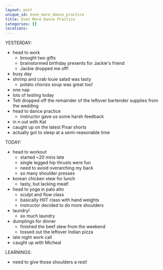 ```yaml
---
layout: post
unique_id: even_more_dance_practice
title: Even More Dance Practice
categories: []
locations: 
---
```


YESTERDAY:
* head to work
  * brought two gifts
  * brainstormed birthday presents for Jackie's friend
  * Jackie dropped me off!
* busy day
* shrimp and crab louie salad was tasty
  * potato chorizo soup was great too!
* one nap
* lots of testing today
* Tett dropped off the remainder of the leftover bartender supplies from the wedding
* head to dance practice
  * instructor gave us some harsh feedback
* in n out with Kat
* caught up on the latest Pixar shorts
* actually got to sleep at a semi-reasonable time

TODAY:
* head to workout
  * started ~20 mins late
  * single legged hip thrusts were fun
  * need to avoid overarching my back
  * so many shoulder presses
* korean chicken stew for lunch
  * tasty, but lacking meat!
* head to yoga in palo alto
  * sculpt and flow class
  * basically HIIT class with hand weights
  * instructor decided to do more shoulders
* laundry!
  * so much laundry
* dumplings for dinner
  * finished the beef stew from the weekend
  * tossed out the leftover Indian pizza
* late night work call
* caught up with Micheal

LEARNINGS:
* need to give those shoulders a rest!
